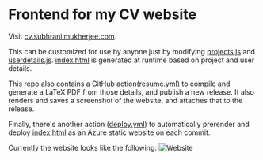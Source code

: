 # Frontend for my CV website

Visit [cv.subhranilmukherjee.com](https://cv.subhranilmukherjee.com).

This can be customized for use by anyone just by modifying [projects.js](./src/projects.js) 
and [userdetails.js](./src/userdetails.js). [index.html](./src/index.html) is generated 
at runtime based on project and user details.

This repo also contains a GitHub action([resume.yml](./.github/workflows/resume.yml)) to compile 
and generate a LaTeX PDF from those details, and publish a new release. It also renders and 
saves a screenshot of the website, and attaches that to the release.

Finally, there's another action ([deploy.yml](./.github/workflows/deploy.yml)) to automatically 
prerender and deploy [index.html](./src/index.html) as an Azure static website on each commit.

Currently the website looks like the following:
![Website](https://github.com/iamsubhranil/CVFrontend/releases/latest/download/screenshot.jpg)
